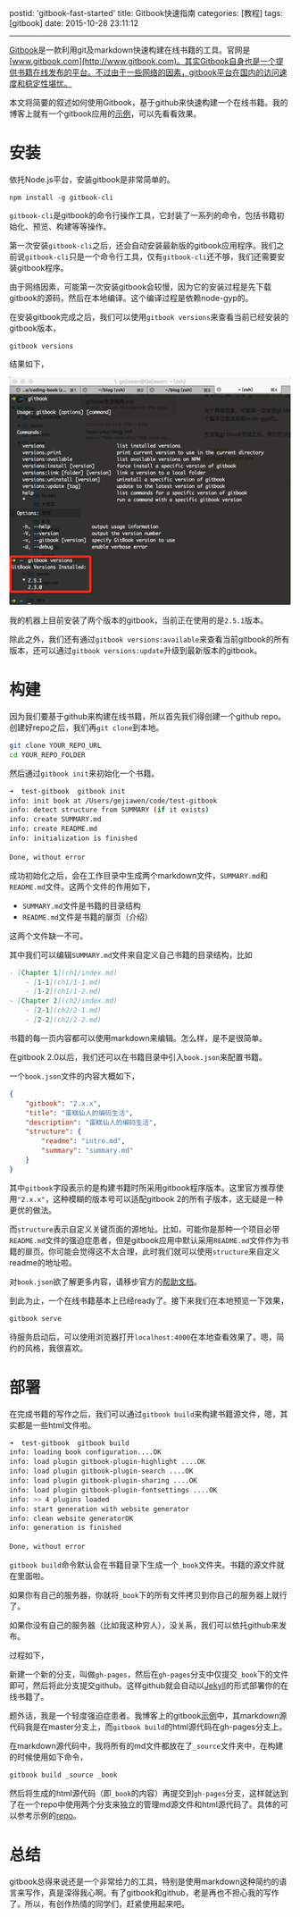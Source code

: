 postid: 'gitbook-fast-started'
title: Gitbook快速指南
categories: [教程]
tags: [gitbook]
date: 2015-10-28 23:11:12

---

[Gitbook](https://github.com/GitbookIO/gitbook)是一款利用git及markdown快速构建在线书籍的工具。官网是[www.gitbook.com](http://www.gitbook.com)。其实Gitbook自身也是一个提供书籍在线发布的平台。不过由于一些网络的因素，gitbook平台在国内的访问速度和稳定性堪忧。

本文将简要的叙述如何使用Gitbook，基于github来快速构建一个在线书籍。我的博客上就有一个gitbook应用的[示例](http://blog.gejiawen.com/coding-book/)，可以先看看效果。

# 安装

依托Node.js平台，安装gitbook是非常简单的。

```shell
npm install -g gitbook-cli
```

`gitbook-cli`是gitbook的命令行操作工具，它封装了一系列的命令，包括书籍初始化、预览、构建等等操作。

第一次安装`gitbook-cli`之后，还会自动安装最新版的gitbook应用程序。我们之前说`gitbook-cli`只是一个命令行工具，仅有`gitbook-cli`还不够，我们还需要安装gitbook程序。

由于网络因素，可能第一次安装gitbook会较慢，因为它的安装过程是先下载gitbook的源码，然后在本地编译。这个编译过程是依赖node-gyp的。

在安装gitbook完成之后，我们可以使用`gitbook versions`来查看当前已经安装的gitbook版本，

```shell
gitbook versions
```

结果如下，

![](/res/gitbook-fast-started/001.png)

我的机器上目前安装了两个版本的gitbook，当前正在使用的是`2.5.1`版本。

除此之外，我们还有通过`gitbook versions:available`来查看当前gitbook的所有版本，还可以通过`gitbook versions:update`升级到最新版本的gitbook。


# 构建

因为我们要基于github来构建在线书籍，所以首先我们得创建一个github repo。创建好repo之后，我们再`git clone`到本地。

```bash
git clone YOUR_REPO_URL
cd YOUR_REPO_FOLDER
```

然后通过`gitbook init`来初始化一个书籍。

```bash
➜  test-gitbook  gitbook init
info: init book at /Users/gejiawen/code/test-gitbook
info: detect structure from SUMMARY (if it exists)
info: create SUMMARY.md
info: create README.md
info: initialization is finished

Done, without error
```

成功初始化之后，会在工作目录中生成两个markdown文件，`SUMMARY.md`和`README.md`文件。这两个文件的作用如下，

- `SUMMARY.md`文件是书籍的目录结构
- `README.md`文件是书籍的扉页（介绍）

这两个文件缺一不可。

其中我们可以编辑`SUMMARY.md`文件来自定义自己书籍的目录结构，比如

```markdown
- [Chapter 1](ch1/index.md)
    - [1-1](ch1/1-1.md)
    - [1-2](ch1/1-2.md)
- [Chapter 2](ch2/index.md)
    - [2-1](ch2/2-1.md)
    - [2-2](ch2/2-2.md)  
```

书籍的每一页内容都可以使用markdown来编辑。怎么样，是不是很简单。

在gitbook 2.0以后，我们还可以在书籍目录中引入`book.json`来配置书籍。

一个`book.json`文件的内容大概如下，

```json
{
    "gitbook": "2.x.x",
    "title": "蛋糕仙人的编码生活",
    "description": "蛋糕仙人的编码生活",
    "structure": {
        "readme": "intro.md",
        "summary": "summary.md"
    }
}
```

其中`gitbook`字段表示的是构建书籍时所采用gitbook程序版本。这里官方推荐使用`"2.x.x"`，这种模糊的版本号可以适配gitbook 2的所有子版本，这无疑是一种更优的做法。

而`structure`表示自定义关键页面的源地址。比如，可能你是那种一个项目必带`README.md`文件的强迫症患者，但是gitbook应用中默认采用`README.md`文件作为书籍的扉页。你可能会觉得这不太合理，此时我们就可以使用`structure`来自定义readme的地址啦。

对`book.json`欲了解更多内容，请移步官方的[帮助文档](http://help.gitbook.com/format/configuration.html)。

到此为止，一个在线书籍基本上已经ready了。接下来我们在本地预览一下效果，

```bash
gitbook serve
```

待服务启动后，可以使用浏览器打开`localhost:4000`在本地查看效果了。嗯，简约的风格，我很喜欢。

# 部署

在完成书籍的写作之后，我们可以通过`gitbook build`来构建书籍源文件，嗯，其实都是一些html文件啦。

```bash
➜  test-gitbook  gitbook build
info: loading book configuration....OK
info: load plugin gitbook-plugin-highlight ....OK
info: load plugin gitbook-plugin-search ....OK
info: load plugin gitbook-plugin-sharing ....OK
info: load plugin gitbook-plugin-fontsettings ....OK
info: >> 4 plugins loaded
info: start generation with website generator
info: clean website generatorOK
info: generation is finished

Done, without error
```

`gitbook build`命令默认会在书籍目录下生成一个`_book`文件夹。书籍的源文件就在里面啦。

如果你有自己的服务器，你就将`_book`下的所有文件拷贝到你自己的服务器上就行了。

如果你没有自己的服务器（比如我这种穷人），没关系，我们可以依托github来发布。

过程如下，

新建一个新的分支，叫做`gh-pages`，然后在`gh-pages`分支中仅提交`_book`下的文件即可，然后将此分支提交github。这样github就会自动以[Jekyll](https://github.com/jekyll/jekyll)的形式部署你的在线书籍了。

题外话，我是一个轻度强迫症患者。我博客上的gitbook[示例](http://blog.gejiawen.com/coding-book/)中，其markdown源代码我是在master分支上，而`gitbook build`的html源代码在gh-pages分支上。

在markdown源代码中，我将所有的md文件都放在了`_source`文件夹中，在构建的时候使用如下命令，

```bash
gitbook build _source _book
```

然后将生成的html源代码（即`_book`的内容）再提交到`gh-pages`分支，这样就达到了在一个repo中使用两个分支来独立的管理md源文件和html源代码了。具体的可以参考示例的[repo](https://github.com/gejiawen/coding-book)。

# 总结

gitbook总得来说还是一个非常给力的工具，特别是使用markdown这种简约的语言来写作，真是深得我心啊。有了gitbook和github，老是再也不担心我的写作了。所以，有创作热情的同学们，赶紧使用起来吧。

